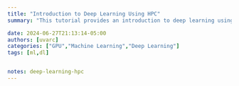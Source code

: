 ```yaml
---
title: "Introduction to Deep Learning Using HPC"
summary: "This tutorial provides an introduction to deep learning using high power computing. This workshop will cover accessing deep learning containers, resource allocation and helpful tools, how to choose a GPU, and deep learning slurm scripts."

date: 2024-06-27T21:13:14-05:00
authors: [uvarc]
categories: ["GPU","Machine Learning","Deep Learning"]
tags: [ml,dl]


notes: deep-learning-hpc
---
```

